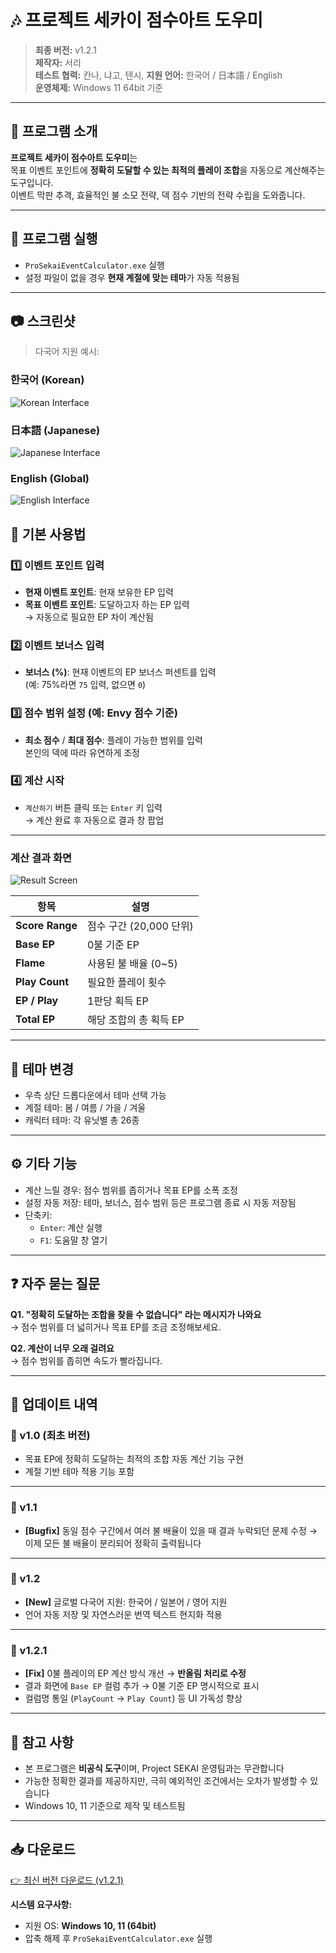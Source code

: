# 🎶 프로젝트 세카이 점수아트 도우미

> **최종 버전:** v1.2.1  
> **제작자:** 서리  
> **테스트 협력:** 칸나, 냐고, 텐시, 
> **지원 언어:** 한국어 / 日本語 / English  
> **운영체제:** Windows 11 64bit 기준

---

## 🧭 프로그램 소개

**프로젝트 세카이 점수아트 도우미**는  
목표 이벤트 포인트에 **정확히 도달할 수 있는 최적의 플레이 조합**을 자동으로 계산해주는 도구입니다.  
이벤트 막판 추격, 효율적인 불 소모 전략, 덱 점수 기반의 전략 수립을 도와줍니다.

---

## 🚀 프로그램 실행

- `ProSekaiEventCalculator.exe` 실행
- 설정 파일이 없을 경우 **현재 계절에 맞는 테마**가 자동 적용됨

---

## 📷 스크린샷
> 다국어 지원 예시:

### 한국어 (Korean)
![Korean Interface](Main_kr.png)

### 日本語 (Japanese) 
![Japanese Interface](Main_jp.png)

### English (Global)
![English Interface](Main_en.png)

## 🧩 기본 사용법

### 1️⃣ 이벤트 포인트 입력
- **현재 이벤트 포인트**: 현재 보유한 EP 입력
- **목표 이벤트 포인트**: 도달하고자 하는 EP 입력  
→ 자동으로 필요한 EP 차이 계산됨

### 2️⃣ 이벤트 보너스 입력
- **보너스 (%)**: 현재 이벤트의 EP 보너스 퍼센트를 입력  
  (예: 75%라면 `75` 입력, 없으면 `0`)

### 3️⃣ 점수 범위 설정 (예: Envy 점수 기준)
- **최소 점수** / **최대 점수**: 플레이 가능한 범위를 입력  
  본인의 덱에 따라 유연하게 조정

### 4️⃣ 계산 시작
- `계산하기` 버튼 클릭 또는 `Enter` 키 입력  
→ 계산 완료 후 자동으로 결과 창 팝업

---

### 계산 결과 화면
![Result Screen](Result.png)

| 항목         | 설명 |
|--------------|------|
| **Score Range** | 점수 구간 (20,000 단위) |
| **Base EP**     | 0불 기준 EP |
| **Flame**       | 사용된 불 배율 (0~5) |
| **Play Count**  | 필요한 플레이 횟수 |
| **EP / Play**   | 1판당 획득 EP |
| **Total EP**    | 해당 조합의 총 획득 EP |

---

## 🎨 테마 변경

- 우측 상단 드롭다운에서 테마 선택 가능
- 계절 테마: 봄 / 여름 / 가을 / 겨울
- 캐릭터 테마: 각 유닛별 총 26종

---

## ⚙️ 기타 기능

- 계산 느릴 경우: 점수 범위를 좁히거나 목표 EP를 소폭 조정
- 설정 자동 저장: 테마, 보너스, 점수 범위 등은 프로그램 종료 시 자동 저장됨
- 단축키:
  - `Enter`: 계산 실행
  - `F1`: 도움말 창 열기

---

## ❓ 자주 묻는 질문

**Q1. "정확히 도달하는 조합을 찾을 수 없습니다" 라는 메시지가 나와요**  
→ 점수 범위를 더 넓히거나 목표 EP를 조금 조정해보세요.

**Q2. 계산이 너무 오래 걸려요**  
→ 점수 범위를 좁히면 속도가 빨라집니다.

---

## 📌 업데이트 내역

### 🔹 v1.0 (최초 버전)
- 목표 EP에 정확히 도달하는 최적의 조합 자동 계산 기능 구현
- 계절 기반 테마 적용 기능 포함

---

### 🔹 v1.1
- **[Bugfix]** 동일 점수 구간에서 여러 불 배율이 있을 때 결과 누락되던 문제 수정
  → 이제 모든 불 배율이 분리되어 정확히 출력됩니다

---

### 🔹 v1.2
- **[New]** 글로벌 다국어 지원: 한국어 / 일본어 / 영어 지원
- 언어 자동 저장 및 자연스러운 번역 텍스트 현지화 적용

---

### 🔹 v1.2.1
- **[Fix]** 0불 플레이의 EP 계산 방식 개선 → **반올림 처리로 수정**
- 결과 화면에 `Base EP` 컬럼 추가 → 0불 기준 EP 명시적으로 표시
- 컬럼명 통일 (`PlayCount` → `Play Count`) 등 UI 가독성 향상

---

## 📝 참고 사항

- 본 프로그램은 **비공식 도구**이며, Project SEKAI 운영팀과는 무관합니다
- 가능한 정확한 결과를 제공하지만, 극히 예외적인 조건에서는 오차가 발생할 수 있습니다
- Windows 10, 11 기준으로 제작 및 테스트됨

---

## 📥 다운로드
[👉 최신 버전 다운로드 (v1.2.1)](https://github.com/serveman/ProjectSekaiScoreArtHelper/releases/latest/download/ProSekaiEventCalculator_v1.2.1.zip)

**시스템 요구사항:**
- 지원 OS: **Windows 10, 11 (64bit)**
- 압축 해제 후 `ProSekaiEventCalculator.exe` 실행
